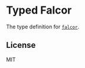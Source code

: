 # Typed Falcor

The type definition for [`falcor`](https://github.com/Netflix/falcor).

## License

MIT
